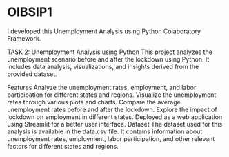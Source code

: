 # OIBSIP1
I developed this Unemployment Analysis using Python Colaboratory Framework.

TASK 2:
Unemployment Analysis using Python
This project analyzes the unemployment scenario before and after the lockdown using Python. It includes data analysis, visualizations, and insights derived from the provided dataset.

Features
Analyze the unemployment rates, employment, and labor participation for different states and regions.
Visualize the unemployment rates through various plots and charts.
Compare the average unemployment rates before and after the lockdown.
Explore the impact of lockdown on employment in different states.
Deployed as a web application using Streamlit for a better user interface.
Dataset
The dataset used for this analysis is available in the data.csv file. It contains information about unemployment rates, employment, labor participation, and other relevant factors for different states and regions.

